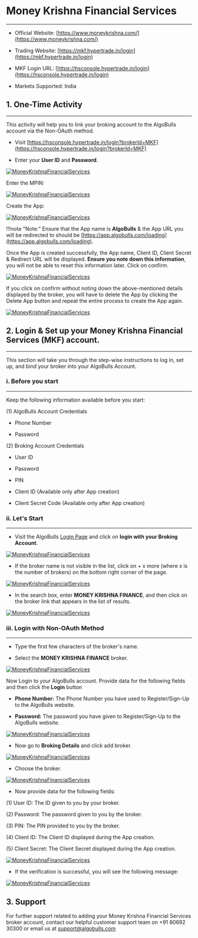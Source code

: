 # Money Krishna Financial Services 
---

* Official Website: [https://www.moneykrishna.com/](https://www.moneykrishna.com/)

* Trading Website: [https://mkf.hypertrade.in/login](https://mkf.hypertrade.in/login)

* MKF Login URL: [https://hsconsole.hypertrade.in/login](https://hsconsole.hypertrade.in/login) 

* Markets Supported: India

## 1. One-Time Activity
---
This activity will help you to link your broking account to the AlgoBulls account via the Non-OAuth method.

* Visit [https://hsconsole.hypertrade.in/login?brokerId=MKF](https://hsconsole.hypertrade.in/login?brokerId=MKF) 

* Enter your **User ID** and **Password**.

[![MoneyKrishnaFinancialServices](imgs/moneykrishnafinance/mkf_login.png "Click to Enlarge or Ctrl+Click to open in a new Tab") ](imgs/moneykrishnafinance/mkf_login.png)

Enter the MPIN:

[![MoneyKrishnaFinancialServices](imgs/moneykrishnafinance/mkf_mpin.png "Click to Enlarge or Ctrl+Click to open in a new Tab") ](imgs/moneykrishnafinance/mkf_mpin.png)

Create the App:

[![MoneyKrishnaFinancialServices](imgs/moneykrishnafinance/mkf_create_app.png "Click to Enlarge or Ctrl+Click to open in a new Tab") ](imgs/moneykrishnafinance/mkf_create_app.png)

!!!note "Note:"
    Ensure that the App name is **AlgoBulls** & the App URL you will be redirected to should be [https://app.algobulls.com/loading](https://app.algobulls.com/loading).

Once the App is created successfully, the App name, Client ID, Client Secret & Redirect URL will be displayed. **Ensure you note down this information**, you will not be able to reset this information later. Click on confirm.

[![MoneyKrishnaFinancialServices](imgs/moneykrishnafinance/mkf_app_key_and_secret.png "Click to Enlarge or Ctrl+Click to open in a new Tab") ](imgs/moneykrishnafinance/mkf_app_key_and_secret.png)

If you click on confirm without noting down the above-mentioned details displayed by the broker, you will have to delete the App by clicking the Delete App button and repeat the entire process to create the App again.

[![MoneyKrishnaFinancialServices](imgs/moneykrishnafinance/mkf_app_created.png "Click to Enlarge or Ctrl+Click to open in a new Tab") ](imgs/moneykrishnafinance/mkf_app_created.png)

## 2. Login & Set up your Money Krishna Financial Services (MKF) account.
---
This section will take you through the step-wise instructions to log in, set up, and bind your broker into your AlgoBulls Account.

### i. Before you start
---
Keep the following information available before you start:

(1) AlgoBulls Account Credentials

* Phone Number

* Password

(2) Broking Account Credentials

* User ID

* Password

* PIN

* Client ID (Available only after App creation)

* Client Secret Code (Available only after App creation)

### ii. Let's Start
---
* Visit the AlgoBulls [Login Page](https://app.algobulls.com/user/login) and click on **login with your Broking Account**.

[![MoneyKrishnaFinancialServices](imgs/algo_home.png "Click to Enlarge or Ctrl+Click to open in a new Tab")](imgs/algo_home.png)

* If the broker name is not visible in the list, click on + x more (where x is the number of brokers) on the bottom right corner of the page.

[![MoneyKrishnaFinancialServices](imgs/search_broker.png "Click to Enlarge or Ctrl+Click to open in a new Tab")](imgs/search_broker.png)

* In the search box, enter **MONEY KRISHNA FINANCE**, and then click on the broker link that appears in the list of results.

[![MoneyKrishnaFinancialServices](imgs/moneykrishnafinance/search_mkf.png "Click to Enlarge or Ctrl+Click to open in a new Tab")](imgs/moneykrishnafinance/search_mkf.png)

### iii. Login with Non-OAuth Method
---
* Type the first few characters of the broker's name.

* Select the **MONEY KRISHNA FINANCE** broker.

[![MoneyKrishnaFinancialServices](imgs/moneykrishnafinance/search_mkf.png "Click to Enlarge or Ctrl+Click to open in a new Tab")](imgs/moneykrishnafinance/search_mkf.png)

Now Login to your AlgoBulls account. Provide data for the following fields and then click the **Login** button

* **Phone Number:** The Phone Number you have used to Register/Sign-Up to the AlgoBulls website.

* **Password:** The password you have given to Register/Sign-Up to the AlgoBulls website.

[![MoneyKrishnaFinancialServices](imgs/sign-in-2.png "Click to Enlarge or Ctrl+Click to open in a new Tab")](imgs/sign-in-2.png)

* Now go to **Broking Details** and click add broker.

[![MoneyKrishnaFinancialServices](imgs/brokingdetails.png "Click to Enlarge or Ctrl+Click to open in a new Tab")](imgs/brokingdetails.png)

* Choose the broker.

[![MoneyKrishnaFinancialServices](imgs/moneykrishnafinance/add_mkf_2.png "Click to Enlarge or Ctrl+Click to open in a new Tab")](imgs/moneykrishnafinance/add_mkf_2.png)

* Now provide data for the following fields:

(1) User ID: The ID given to you by your broker.

(2) Password: The password given to you by the broker.

(3) PIN: The PIN provided to you by the broker.  

(4) Client ID: The Client ID displayed during the App creation. 

(5) Client Secret: The Client Secret displayed during the App creation. 


[![MoneyKrishnaFinancialServices](imgs/moneykrishnafinance/mkf_creds.png "Click to Enlarge or Ctrl+Click to open in a new Tab")](imgs/moneykrishnafinance/mkf_creds.png)

* If the verification is successful, you will see the following message:

[![MoneyKrishnaFinancialServices](imgs/moneykrishnafinance/mkf_broker_added.png "Click to Enlarge or Ctrl+Click to open in a new Tab")](imgs/moneykrishnafinance/mkf_broker_added.png)

## 3. Support

For further support related to adding your Money Krishna Financial Services broker account, contact our helpful customer support team on +91 80692 30300 or email us at [support@algobulls.com](mailto:support@algobulls.com)
